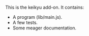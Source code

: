 This is the keikyu add-on.  It contains:

* A program (lib/main.js).
* A few tests.
* Some meager documentation.
